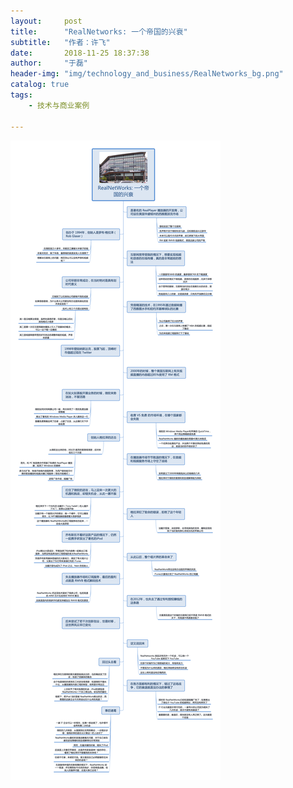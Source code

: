```yaml
---
layout:     post
title:      "RealNetworks: 一个帝国的兴衰"
subtitle:   "作者：许飞"
date:       2018-11-25 18:37:38
author:     "于磊"
header-img: "img/technology_and_business/RealNetworks_bg.png"
catalog: true
tags:
    - 技术与商业案例

---
```




![technology_and_business](/img/technology_and_business/RealNetworks.png)


